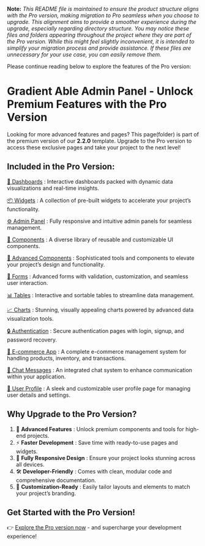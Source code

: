 **Note:** *This README file is maintained to ensure the product structure aligns with the Pro version, making migration to Pro seamless when you choose to upgrade. This alignment aims to provide a smoother experience during the upgrade, especially regarding directory structure. You may notice these files and folders appearing throughout the project where they are part of the Pro version. While this might feel slightly inconvenient, it is intended to simplify your migration process and provide assistance. If these files are unnecessary for your use case, you can easily remove them.*

Please continue reading below to explore the features of the Pro version:

# Gradient Able Admin Panel - Unlock Premium Features with the Pro Version

Looking for more advanced features and pages? This page(folder) is part of the premium version of our <b>2.2.0</b> template. Upgrade to the Pro version to access these exclusive pages and take your project to the next level!

## Included in the Pro Version:

[🚀 Dashboards](https://codedthemes.com/demos/admin-templates/gradient-able/bootstrap/default/dashboard/index.html#!) : Interactive dashboards packed with dynamic data visualizations and real-time insights.

[📦 Widgets](https://codedthemes.com/demos/admin-templates/gradient-able/bootstrap/default/widget/w_statistics.html) : A collection of pre-built widgets to accelerate your project’s functionality.

[⚙️ Admin Panel](https://codedthemes.com/demos/admin-templates/gradient-able/bootstrap/default/admins/course-dashboard.html) : Fully responsive and intuitive admin panels for seamless management.

[🔧 Components](https://codedthemes.com/demos/admin-templates/gradient-able/bootstrap/default/elements/bc_button.html) : A diverse library of reusable and customizable UI components.

[🚀 Advanced Components](https://codedthemes.com/demos/admin-templates/gradient-able/bootstrap/default/elements/ac_datepicker-component.html) : Sophisticated tools and components to elevate your project’s design and functionality.

[📝 Forms](https://codedthemes.com/demos/admin-templates/gradient-able/bootstrap/default/forms/form2_basic.html) : Advanced forms with validation, customization, and seamless user interaction.

[📊 Tables](https://codedthemes.com/demos/admin-templates/gradient-able/bootstrap/default/table/tbl_dt-simple.html) : Interactive and sortable tables to streamline data management.

[📈 Charts](https://codedthemes.com/demos/admin-templates/gradient-able/bootstrap/default/chart/chart-apex.html) : Stunning, visually appealing charts powered by advanced data visualization tools.

[🔒 Authentication](https://codedthemes.com/demos/admin-templates/gradient-able/bootstrap/default/pages/login-v1.html) : Secure authentication pages with login, signup, and password recovery.

[🛒 E-commerce App](https://codedthemes.com/demos/admin-templates/gradient-able/bootstrap/default/application/ecom_product.html) : A complete e-commerce management system for handling products, inventory, and transactions.

[💬 Chat Messages](https://codedthemes.com/demos/admin-templates/gradient-able/bootstrap/default/application/chat.html) : An integrated chat system to enhance communication within your application.

[👤 User Profile](https://codedthemes.com/demos/admin-templates/gradient-able/bootstrap/default/application/account-profile.html) : A sleek and customizable user profile page for managing user details and settings.


## Why Upgrade to the Pro Version?

1. 🚀 <b>Advanced Features</b> : Unlock premium components and tools for high-end projects.
2. ⚡ <b>Faster Development</b> : Save time with ready-to-use pages and widgets.
3. 📱 <b>Fully Responsive Design</b> : Ensure your project looks stunning across all devices.
4. 🛠 <b>Developer-Friendly</b> : Comes with clean, modular code and comprehensive documentation.
5. 🎨 <b>Customization-Ready</b> : Easily tailor layouts and elements to match your project’s branding.

## Get Started with the Pro Version!

👉 [Explore the Pro version now](https://codedthemes.com/item/gradient-able-admin-template/) - and supercharge your development experience!
